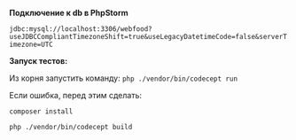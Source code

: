 
**Подключение к db в PhpStorm**

`jdbc:mysql://localhost:3306/webfood?useJDBCCompliantTimezoneShift=true&useLegacyDatetimeCode=false&serverTimezone=UTC`

**Запуск тестов:**

Из корня запустить команду:
`php ./vendor/bin/codecept run`

Если ошибка, перед этим сделать: 

`composer install`

`php ./vendor/bin/codecept build`
